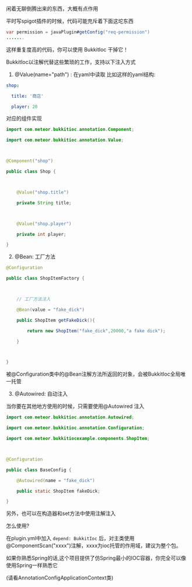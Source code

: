 闲着无聊倒腾出来的东西，大概有点作用

平时写spigot插件的时候，代码可能充斥着下面这坨东西

``` java
var permission = javaPlugin#getConfig("req-permission")
.......
```

这样重复度高的代码，你可以使用 BukkitIoc 干掉它！

BukkitIoc以注解代替这些繁琐的工作，支持以下注入方式

1. @Value(name="path") : 在yaml中读取
比如这样的yaml结构:

``` yaml
shop:

  title: '商店'

  player: 20
```

对应的组件实现

``` java
import com.meteor.bukkitioc.annotation.Component;

import com.meteor.bukkitioc.annotation.Value;



@Component("shop")

public class Shop {



    @Value("shop.title")

    private String title;



    @Value("shop.player")

    private int player;

}
```



2. @Bean: 工厂方法


``` java
@Configuration

public class ShopItemFactory {



    // 工厂方法注入

    @Bean(value = "fake_dick")

    public ShopItem getFakeDick(){

        return new ShopItem("fake_dick",20000,"a fake dick");

    }



}

```



被@Configuration类中的@Bean注解方法所返回的对象，会被BukkitIoc全局唯一托管



3. @Autowired: 自动注入



当你要在其他地方使用的时候，只需要使用@Autowired 注入

``` java
import com.meteor.bukkitioc.annotation.Autowired;

import com.meteor.bukkitioc.annotation.Configuration;

import com.meteor.bukkitiocexample.components.ShopItem;



@Configuration

public class BaseConfig {

    @Autowired(name = "fake_dick")

    public static ShopItem fakeDick;

}

``` 



另外，也可以在构造器和set方法中使用注解注入



怎么使用?



在plugin.yml中加入 `depend: BukkitIoc` 后，对主类使用@ComponentScan("xxxx")注解，xxxx为ioc托管的作用域，建议为整个包。



如果你熟悉Spring的话,这个项目提供了仿Spring最小的IOC容器，你完全可以像使用Spring一样熟悉它

(请看AnnotationConfigApplicationContext类)
